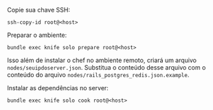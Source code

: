 Copie sua chave SSH:

    ssh-copy-id root@<host>

Preparar o ambiente:

    bundle exec knife solo prepare root@<host>

Isso além de instalar o chef no ambiente remoto, criará um arquivo ``nodes/seuipdoserver.json``.
Substitua o conteúdo desse arquivo com o conteúdo do arquivo ``nodes/rails_postgres_redis.json.example``.

Instalar as dependências no server:

    bundle exec knife solo cook root@<host>
